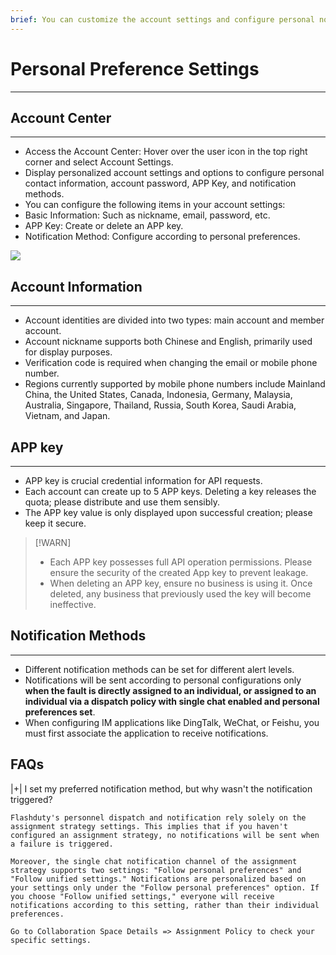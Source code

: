 ```yaml
---
brief: You can customize the account settings and configure personal notification methods
---
```


# Personal Preference Settings

---

## Account Center
---
- Access the Account Center: Hover over the user icon in the top right corner and select Account Settings.
- Display personalized account settings and options to configure personal contact information, account password, APP Key, and notification methods.
- You can configure the following items in your account settings:
- Basic Information: Such as nickname, email, password, etc.
- APP Key: Create or delete an APP key.
- Notification Method: Configure according to personal preferences.

![](https://fcdoc.github.io/img/CqPJGldQsfI5kyyYGAFno50wbTJB4VV0Wz4Hb8IqXpc.avif)

## Account Information
---
- Account identities are divided into two types: main account and member account.
- Account nickname supports both Chinese and English, primarily used for display purposes.
- Verification code is required when changing the email or mobile phone number.
- Regions currently supported by mobile phone numbers include Mainland China, the United States, Canada, Indonesia, Germany, Malaysia, Australia, Singapore, Thailand, Russia, South Korea, Saudi Arabia, Vietnam, and Japan.

## APP key
---
- APP key is crucial credential information for API requests.
- Each account can create up to 5 APP keys. Deleting a key releases the quota; please distribute and use them sensibly.
- The APP key value is only displayed upon successful creation; please keep it secure.

> [!WARN]
> - Each APP key possesses full API operation permissions. Please ensure the security of the created App key to prevent leakage.
> - When deleting an APP key, ensure no business is using it. Once deleted, any business that previously used the key will become ineffective.

## Notification Methods
---
- Different notification methods can be set for different alert levels.
- Notifications will be sent according to personal configurations only **when the fault is directly assigned to an individual, or assigned to an individual via a dispatch policy with single chat enabled and personal preferences set**.
- When configuring IM applications like DingTalk, WeChat, or Feishu, you must first associate the application to receive notifications.


## FAQs


|+| I set my preferred notification method, but why wasn't the notification triggered?

    Flashduty's personnel dispatch and notification rely solely on the assignment strategy settings. This implies that if you haven't configured an assignment strategy, no notifications will be sent when a failure is triggered.

    Moreover, the single chat notification channel of the assignment strategy supports two settings: "Follow personal preferences" and "Follow unified settings." Notifications are personalized based on your settings only under the "Follow personal preferences" option. If you choose "Follow unified settings," everyone will receive notifications according to this setting, rather than their individual preferences.

    Go to Collaboration Space Details => Assignment Policy to check your specific settings.